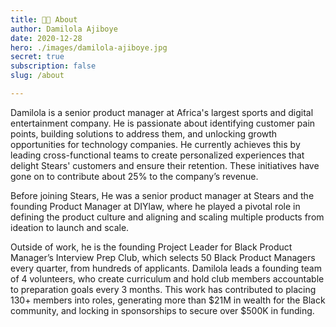 ```yaml
---
title: 👋🏾 About
author: Damilola Ajiboye
date: 2020-12-28
hero: ./images/damilola-ajiboye.jpg
secret: true
subscription: false
slug: /about

---
```


Damilola is a senior product manager at Africa's largest sports and digital entertainment company. He is passionate about identifying customer pain points, building solutions to address them, and unlocking growth opportunities for technology companies. He currently achieves this by leading cross-functional teams to create personalized experiences that delight Stears' customers and ensure their retention. These initiatives have gone on to contribute about 25% to the company’s revenue.

Before joining Stears, He was a senior product manager at Stears and the founding Product Manager at DIYlaw, where he played a pivotal role in defining the product culture and aligning and scaling multiple products from ideation to launch and scale. 

Outside of work, he is the founding Project Leader for Black Product Manager’s Interview Prep Club, which selects 50 Black Product Managers every quarter, from hundreds of applicants. Damilola leads a founding team of 4 volunteers, who create curriculum and hold club members accountable to preparation goals every 3 months. This work has contributed to placing 130+ members into roles, generating more than $21M in wealth for the Black community, and locking in sponsorships to secure over $500K in funding.


<!-- Hi, my name is Damilola Ajiboye. I am a Product Manager that is passionate about leveraging technology to solve people's problems. So, you won't be surprised if I tell you that I enjoy listening to people talk to me about their problems, then understanding the problems and brainstorming how technology can be leveraged to solve them.

hero: ./images/damilola-ajiboye.jpg

Prior to product management, I have worked in Digital Marketing, Web Design, Web Development, User Interface Design, and Sales where I've helped businesses of various sizes and across different industries to provide amazing experiences to their users and also drive growth. 

I am passionate about the startup and tech ecosystem and enjoy volunteering in building communities that are reducing the barrier to entry to tech. I currently volunteer with the [Black Product Managers Network](https://www.blackproductmanagers.com/) and [Web3 PMs](https://web3pms.substack.com/) where we help passionate individuals get into Product Management and help existing Product Managers level-up their PM journey by creating enabling infrastructures that supercharges their career journey. 

In the past, I've volunteered with [Visible Hands Venture Capital](https://www.visiblehands.vc/) as Product Evaluator for the [Visible Hand Fellowship](https://www.visiblehands.vc/fellowship) selection process.


🚀 Lately, I've developed much interest in the Developer Tooling and Experience space. I'm especially fascinated by how these amazing products help technical teams become more productive and help them focus on building user-centric products. 

I am also passionate about Decentralized Finance (DeFi), Web3, NFT, Play to earn (P2E) gaming and their potential to drive economic opportunities and financial inclusion for emerging markets.


🏠: I'm based in Lagos, Nigeria 🇳🇬.
<br/>

👋🏾: [Say Hello](https://www.damilolaa.xyz/authors/damilola-ajiboye)


<hr/>

<!-- Hi, my name is Damilola Ajiboye. I’m a Product Manager passionate about building user-centric products.

Before Product Management, I’ve been a web designer, a developer (front-end) and a digital marketer. The experiences gotten from these roles have been worthwhile in propelling me to be a better PM. 

😎 Off-work, I enjoy working on various projects (_the ones that require me to code, so that I don’t have to learn HTML from scratch again_), reading startup and fundraising news, listening to tech and startup podcast, and playing FIFA 🎮

🎯 I’m Interested in Finance and Investment, Artificial intelligence, and Community building.

🏠 Based in Lagos, Nigeria 🇳🇬. -->

